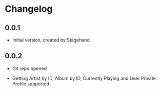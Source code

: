 # Changelog

## 0.0.1

- Initial version, created by Stagehand


## 0.0.2

- Git repo opened

- Getting Artist by ID, Album by ID, Currently Playing and User Private Profile supported
